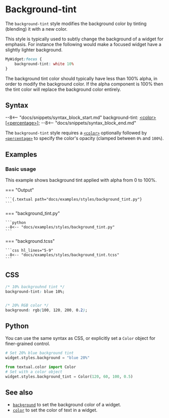 # Background-tint

The `background-tint` style modifies the background color by tinting (blending) it with a new color.

This style is typically used to subtly change the background of a widget for emphasis.
For instance the following would make a focused widget have a slightly lighter background.

```css
MyWidget:focus {
    background-tint: white 10%
}
```

The background tint color should typically have less than 100% alpha, in order to modify the background color.
If the alpha component is 100% then the tint color will replace the background color entirely.

## Syntax

--8<-- "docs/snippets/syntax_block_start.md"
background-tint: <a href="../../css_types/color">&lt;color&gt;</a> [<a href="../../css_types/percentage">&lt;percentage&gt;</a>];
--8<-- "docs/snippets/syntax_block_end.md"

The `background-tint` style requires a [`<color>`](../css_types/color.md) optionally followed by [`<percentage>`](../css_types/percentage.md) to specify the color's opacity (clamped between `0%` and `100%`).

## Examples

### Basic usage

This example shows background tint applied with alpha from 0 to 100%.

=== "Output"

    ```{.textual path="docs/examples/styles/background_tint.py"}
    ```

=== "background_tint.py"

    ```python
    --8<-- "docs/examples/styles/background_tint.py"
    ```

=== "background.tcss"

    ```css hl_lines="5-9"
    --8<-- "docs/examples/styles/background_tint.tcss"
    ```


## CSS

```css
/* 10% backgrouhnd tint */
background-tint: blue 10%;


/* 20% RGB color */
background: rgb(100, 120, 200, 0.2);

```

## Python

You can use the same syntax as CSS, or explicitly set a `Color` object for finer-grained control.

```python
# Set 20% blue background tint
widget.styles.background = "blue 20%"

from textual.color import Color
# Set with a color object
widget.styles.background_tint = Color(120, 60, 100, 0.5)
```

## See also

 - [`background`](./background.md) to set the background color of a widget.
 - [`color`](./color.md) to set the color of text in a widget.
